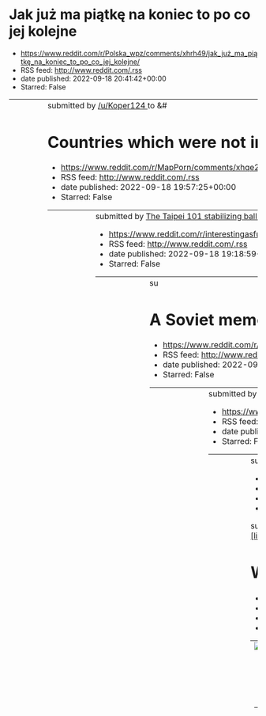 # Jak już ma piątkę na koniec to po co jej kolejne
 - https://www.reddit.com/r/Polska_wpz/comments/xhrh49/jak_już_ma_piątkę_na_koniec_to_po_co_jej_kolejne/
 - RSS feed: http://www.reddit.com/.rss
 - date published: 2022-09-18 20:41:42+00:00
 - Starred: False

<table> <tr><td> <a href="https://www.reddit.com/r/Polska_wpz/comments/xhrh49/jak_już_ma_piątkę_na_koniec_to_po_co_jej_kolejne/"> <img alt="Jak już ma piątkę na koniec to po co jej kolejne" src="https://preview.redd.it/i3fnh1e3ioo91.png?width=640&amp;crop=smart&amp;auto=webp&amp;s=8d80324b63e40e8d120c8bab24921f52f383d2cd" title="Jak już ma piątkę na koniec to po co jej kolejne" /> </a> </td><td> &#32; submitted by &#32; <a href="https://www.reddit.com/user/Koper124"> /u/Koper124 </a> &#32; to &#

# Countries which were not invited to Queen Elizabeth II's funural
 - https://www.reddit.com/r/MapPorn/comments/xhqe2e/countries_which_were_not_invited_to_queen/
 - RSS feed: http://www.reddit.com/.rss
 - date published: 2022-09-18 19:57:25+00:00
 - Starred: False

<table> <tr><td> <a href="https://www.reddit.com/r/MapPorn/comments/xhqe2e/countries_which_were_not_invited_to_queen/"> <img alt="Countries which were not invited to Queen Elizabeth II's funural" src="https://preview.redd.it/vcyxc36caoo91.jpg?width=640&amp;crop=smart&amp;auto=webp&amp;s=03f25f44238478898c3acbc25187aec38d4c7160" title="Countries which were not invited to Queen Elizabeth II's funural" /> </a> </td><td> &#32; submitted by &#32; <a href="https://www.reddit.com/user/KalabraxTheWicked

# The Taipei 101 stabilizing ball during the 7.2 earthquake in Taiwan today
 - https://www.reddit.com/r/interestingasfuck/comments/xhpg44/the_taipei_101_stabilizing_ball_during_the_72/
 - RSS feed: http://www.reddit.com/.rss
 - date published: 2022-09-18 19:18:59+00:00
 - Starred: False

<table> <tr><td> <a href="https://www.reddit.com/r/interestingasfuck/comments/xhpg44/the_taipei_101_stabilizing_ball_during_the_72/"> <img alt="The Taipei 101 stabilizing ball during the 7.2 earthquake in Taiwan today" src="https://external-preview.redd.it/5P_fIW5KrjOOxl0piHEEs7rhh0PN9wwX2YLacD9nXd4.png?width=320&amp;crop=smart&amp;auto=webp&amp;s=a685a64af655fb68d33ce9cf0ac38f05afa871b2" title="The Taipei 101 stabilizing ball during the 7.2 earthquake in Taiwan today" /> </a> </td><td> &#32; su

# A Soviet memorial in Poznań “vandalized”
 - https://www.reddit.com/r/poland/comments/xhp36b/a_soviet_memorial_in_poznań_vandalized/
 - RSS feed: http://www.reddit.com/.rss
 - date published: 2022-09-18 19:04:38+00:00
 - Starred: False

<table> <tr><td> <a href="https://www.reddit.com/r/poland/comments/xhp36b/a_soviet_memorial_in_poznań_vandalized/"> <img alt="A Soviet memorial in Poznań “vandalized”" src="https://preview.redd.it/r1v2x40y0oo91.jpg?width=640&amp;crop=smart&amp;auto=webp&amp;s=25f612878c6cb8bbc7a9c3c1f78aa004e71501af" title="A Soviet memorial in Poznań “vandalized”" /> </a> </td><td> &#32; submitted by &#32; <a href="https://www.reddit.com/user/TheCoolTreeGuy"> /u/TheCoolTreeGuy </a> &#32; to &#32; <a href="https

# What is your opinion on Cwitchy ?
 - https://www.reddit.com/r/tf2/comments/xhovb6/what_is_your_opinion_on_cwitchy/
 - RSS feed: http://www.reddit.com/.rss
 - date published: 2022-09-18 18:56:12+00:00
 - Starred: False

<table> <tr><td> <a href="https://www.reddit.com/r/tf2/comments/xhovb6/what_is_your_opinion_on_cwitchy/"> <img alt="What is your opinion on Cwitchy ?" src="https://preview.redd.it/tgi73zcfzno91.jpg?width=640&amp;crop=smart&amp;auto=webp&amp;s=8aa7a643d78519a7a9086aa477f4ea4299724370" title="What is your opinion on Cwitchy ?" /> </a> </td><td> &#32; submitted by &#32; <a href="https://www.reddit.com/user/The_cinnamon_cup"> /u/The_cinnamon_cup </a> &#32; to &#32; <a href="https://www.reddit.com/r/

# Hungary’s Orban praises Russia and blasts EU during rally - "said the new Italian government could become an ally"
 - https://www.reddit.com/r/worldnews/comments/xhogt4/hungarys_orban_praises_russia_and_blasts_eu/
 - RSS feed: http://www.reddit.com/.rss
 - date published: 2022-09-18 18:39:46+00:00
 - Starred: False

&#32; submitted by &#32; <a href="https://www.reddit.com/user/peretona"> /u/peretona </a> &#32; to &#32; <a href="https://www.reddit.com/r/worldnews/"> r/worldnews </a> <br /> <span><a href="https://english.nv.ua/nation/hungary-leader-orban-praises-russia-dictator-putin-russia-news-50270758.html">[link]</a></span> &#32; <span><a href="https://www.reddit.com/r/worldnews/comments/xhogt4/hungarys_orban_praises_russia_and_blasts_eu/">[comments]</a></span>

# Woro2k to s1mple after Kinguin final: 0 fun playing with u after 1st map, shame to realize player you love the most did nothing himself except for crying
 - https://www.reddit.com/r/GlobalOffensive/comments/xhod8i/woro2k_to_s1mple_after_kinguin_final_0_fun/
 - RSS feed: http://www.reddit.com/.rss
 - date published: 2022-09-18 18:35:48+00:00
 - Starred: False

<table> <tr><td> <a href="https://www.reddit.com/r/GlobalOffensive/comments/xhod8i/woro2k_to_s1mple_after_kinguin_final_0_fun/"> <img alt="Woro2k to s1mple after Kinguin final: 0 fun playing with u after 1st map, shame to realize player you love the most did nothing himself except for crying" src="https://external-preview.redd.it/wa8U_Pe5VkaH5q2kBZ2M4ff8JFpdVMwg4wCmOIDCZos.jpg?width=108&amp;crop=smart&amp;auto=webp&amp;s=2b016043c51651473de40e2f8154448a4370f858" title="Woro2k to s1mple after Kin

# niczego nie żałuję - Menel spod Biedry
 - https://www.reddit.com/r/Polska_wpz/comments/xhnpee/niczego_nie_żałuję_menel_spod_biedry/
 - RSS feed: http://www.reddit.com/.rss
 - date published: 2022-09-18 18:09:42+00:00
 - Starred: False

<table> <tr><td> <a href="https://www.reddit.com/r/Polska_wpz/comments/xhnpee/niczego_nie_żałuję_menel_spod_biedry/"> <img alt="niczego nie żałuję - Menel spod Biedry" src="https://preview.redd.it/jdvbpoxxqno91.jpg?width=320&amp;crop=smart&amp;auto=webp&amp;s=b7c19aa096a3abaec799db000022b466c93df43b" title="niczego nie żałuję - Menel spod Biedry" /> </a> </td><td> &#32; submitted by &#32; <a href="https://www.reddit.com/user/FluffyNecromancerYwY"> /u/FluffyNecromancerYwY </a> &#32; to &#32; <a h

# A dog got brought into the shelter I work at. He lost a fight with a porcupine
 - https://www.reddit.com/r/oddlyterrifying/comments/xhn9q7/a_dog_got_brought_into_the_shelter_i_work_at_he/
 - RSS feed: http://www.reddit.com/.rss
 - date published: 2022-09-18 17:52:27+00:00
 - Starred: False

&#32; submitted by &#32; <a href="https://www.reddit.com/user/Aggressive-Tale-7737"> /u/Aggressive-Tale-7737 </a> &#32; to &#32; <a href="https://www.reddit.com/r/oddlyterrifying/"> r/oddlyterrifying </a> <br /> <span><a href="https://i.redd.it/xaylgz82ono91.jpg">[link]</a></span> &#32; <span><a href="https://www.reddit.com/r/oddlyterrifying/comments/xhn9q7/a_dog_got_brought_into_the_shelter_i_work_at_he/">[comments]</a></span>

# minuta ciszy dla miedzynarodowego okku
 - https://www.reddit.com/r/okkolegauposledzony/comments/xhn449/minuta_ciszy_dla_miedzynarodowego_okku/
 - RSS feed: http://www.reddit.com/.rss
 - date published: 2022-09-18 17:46:01+00:00
 - Starred: False

<table> <tr><td> <a href="https://www.reddit.com/r/okkolegauposledzony/comments/xhn449/minuta_ciszy_dla_miedzynarodowego_okku/"> <img alt="minuta ciszy dla miedzynarodowego okku" src="https://preview.redd.it/r730i0mumno91.png?width=640&amp;crop=smart&amp;auto=webp&amp;s=b3220e530b954414a63c4fd3f2c30c67235c0789" title="minuta ciszy dla miedzynarodowego okku" /> </a> </td><td> &#32; submitted by &#32; <a href="https://www.reddit.com/user/random_polish_debil"> /u/random_polish_debil </a> &#32; to &

# Poczyniłem dla was mem part 2
 - https://www.reddit.com/r/Polska_wpz/comments/xhn308/poczyniłem_dla_was_mem_part_2/
 - RSS feed: http://www.reddit.com/.rss
 - date published: 2022-09-18 17:44:50+00:00
 - Starred: False

<table> <tr><td> <a href="https://www.reddit.com/r/Polska_wpz/comments/xhn308/poczyniłem_dla_was_mem_part_2/"> <img alt="Poczyniłem dla was mem part 2" src="https://preview.redd.it/5jeb2ugnmno91.png?width=640&amp;crop=smart&amp;auto=webp&amp;s=ccf6cb40bbf20446041b13041c7d76750f8ed3ef" title="Poczyniłem dla was mem part 2" /> </a> </td><td> &#32; submitted by &#32; <a href="https://www.reddit.com/user/Geg_tor"> /u/Geg_tor </a> &#32; to &#32; <a href="https://www.reddit.com/r/Polska_wpz/"> r/Polsk

# The Barbara "Infinite Bloom" doesn't work for Nilou's Bountiful Blooms
 - https://www.reddit.com/r/Genshin_Impact_Leaks/comments/xhmmou/the_barbara_infinite_bloom_doesnt_work_for_nilous/
 - RSS feed: http://www.reddit.com/.rss
 - date published: 2022-09-18 17:26:56+00:00
 - Starred: False

<table> <tr><td> <a href="https://www.reddit.com/r/Genshin_Impact_Leaks/comments/xhmmou/the_barbara_infinite_bloom_doesnt_work_for_nilous/"> <img alt="The Barbara &quot;Infinite Bloom&quot; doesn't work for Nilou's Bountiful Blooms" src="https://external-preview.redd.it/IONQioQ3jbvV9mnx6jKj5rFsf5KHnnZPRSSQJe5yTiM.png?width=640&amp;crop=smart&amp;auto=webp&amp;s=42bb3cdd27aa1f47377d1335640536e7d1f1151a" title="The Barbara &quot;Infinite Bloom&quot; doesn't work for Nilou's Bountiful Blooms" /> </

# Co się stało z Krośnie zostaje w Krośnie
 - https://www.reddit.com/r/okkolegauposledzony/comments/xhm4x7/co_się_stało_z_krośnie_zostaje_w_krośnie/
 - RSS feed: http://www.reddit.com/.rss
 - date published: 2022-09-18 17:07:22+00:00
 - Starred: False

<table> <tr><td> <a href="https://www.reddit.com/r/okkolegauposledzony/comments/xhm4x7/co_się_stało_z_krośnie_zostaje_w_krośnie/"> <img alt="Co się stało z Krośnie zostaje w Krośnie" src="https://preview.redd.it/s45srfbzfno91.png?width=640&amp;crop=smart&amp;auto=webp&amp;s=ddbd7f5ac2cafc5c4b6030b7c58b2c60ea5049d4" title="Co się stało z Krośnie zostaje w Krośnie" /> </a> </td><td> &#32; submitted by &#32; <a href="https://www.reddit.com/user/Familiar-Watch2913"> /u/Familiar-Watch2913 </a> &#32; 

# What upgrades are we getting?
 - https://www.reddit.com/r/memes/comments/xhlxst/what_upgrades_are_we_getting/
 - RSS feed: http://www.reddit.com/.rss
 - date published: 2022-09-18 16:59:59+00:00
 - Starred: False

<table> <tr><td> <a href="https://www.reddit.com/r/memes/comments/xhlxst/what_upgrades_are_we_getting/"> <img alt="What upgrades are we getting?" src="https://preview.redd.it/69va9v18woo91.jpg?width=640&amp;crop=smart&amp;auto=webp&amp;s=247eb65177b6af5f54403e66ee474cc57a3e6871" title="What upgrades are we getting?" /> </a> </td><td> &#32; submitted by &#32; <a href="https://www.reddit.com/user/Fendo_Pualosis"> /u/Fendo_Pualosis </a> &#32; to &#32; <a href="https://www.reddit.com/r/memes/"> r/me

# Title
 - https://www.reddit.com/r/HolUp/comments/xhlkhd/title/
 - RSS feed: http://www.reddit.com/.rss
 - date published: 2022-09-18 16:45:10+00:00
 - Starred: False

<table> <tr><td> <a href="https://www.reddit.com/r/HolUp/comments/xhlkhd/title/"> <img alt="Title" src="https://preview.redd.it/oymh0092cno91.jpg?width=640&amp;crop=smart&amp;auto=webp&amp;s=a0225307dcfc566d14db08561f1e8d1687931728" title="Title" /> </a> </td><td> &#32; submitted by &#32; <a href="https://www.reddit.com/user/AidenNeighbors"> /u/AidenNeighbors </a> &#32; to &#32; <a href="https://www.reddit.com/r/HolUp/"> r/HolUp </a> <br /> <span><a href="https://i.redd.it/oymh0092cno91.jpg">[li

# Interesting take
 - https://www.reddit.com/r/poland/comments/xhlj61/interesting_take/
 - RSS feed: http://www.reddit.com/.rss
 - date published: 2022-09-18 16:43:44+00:00
 - Starred: False

<table> <tr><td> <a href="https://www.reddit.com/r/poland/comments/xhlj61/interesting_take/"> <img alt="Interesting take" src="https://preview.redd.it/vd5dk3ysbno91.jpg?width=640&amp;crop=smart&amp;auto=webp&amp;s=b6ad9ddcf11221f5c047eb83e014e353245428fc" title="Interesting take" /> </a> </td><td> &#32; submitted by &#32; <a href="https://www.reddit.com/user/Regular-Lavishness71"> /u/Regular-Lavishness71 </a> &#32; to &#32; <a href="https://www.reddit.com/r/poland/"> r/poland </a> <br /> <span><

# The Wanted Level of the guy who leaked GTA 6
 - https://www.reddit.com/r/gaming/comments/xhle4a/the_wanted_level_of_the_guy_who_leaked_gta_6/
 - RSS feed: http://www.reddit.com/.rss
 - date published: 2022-09-18 16:38:10+00:00
 - Starred: False

<table> <tr><td> <a href="https://www.reddit.com/r/gaming/comments/xhle4a/the_wanted_level_of_the_guy_who_leaked_gta_6/"> <img alt="The Wanted Level of the guy who leaked GTA 6" src="https://preview.redd.it/tu46e88tano91.jpg?width=216&amp;crop=smart&amp;auto=webp&amp;s=a8af12ce9142fb88a9ac8e9ef3765d3f82f18999" title="The Wanted Level of the guy who leaked GTA 6" /> </a> </td><td> &#32; submitted by &#32; <a href="https://www.reddit.com/user/Mathiasxd148-"> /u/Mathiasxd148- </a> &#32; to &#32; <a

# US and French Presidents arriving at Westminster Hall to pay their respects to Queen Elizabeth II
 - https://www.reddit.com/r/europe/comments/xhl89y/us_and_french_presidents_arriving_at_westminster/
 - RSS feed: http://www.reddit.com/.rss
 - date published: 2022-09-18 16:31:32+00:00
 - Starred: False

<table> <tr><td> <a href="https://www.reddit.com/r/europe/comments/xhl89y/us_and_french_presidents_arriving_at_westminster/"> <img alt="US and French Presidents arriving at Westminster Hall to pay their respects to Queen Elizabeth II" src="https://b.thumbs.redditmedia.com/iK_drnk-ukJz7myjXkbV2_8kP3_UYIdzUdn6Gq5qaVU.jpg" title="US and French Presidents arriving at Westminster Hall to pay their respects to Queen Elizabeth II" /> </a> </td><td> &#32; submitted by &#32; <a href="https://www.reddit.c

# What kink deserves to be shamed?
 - https://www.reddit.com/r/AskReddit/comments/xhkvmk/what_kink_deserves_to_be_shamed/
 - RSS feed: http://www.reddit.com/.rss
 - date published: 2022-09-18 16:17:48+00:00
 - Starred: False

&#32; submitted by &#32; <a href="https://www.reddit.com/user/Crounousian"> /u/Crounousian </a> &#32; to &#32; <a href="https://www.reddit.com/r/AskReddit/"> r/AskReddit </a> <br /> <span><a href="https://www.reddit.com/r/AskReddit/comments/xhkvmk/what_kink_deserves_to_be_shamed/">[link]</a></span> &#32; <span><a href="https://www.reddit.com/r/AskReddit/comments/xhkvmk/what_kink_deserves_to_be_shamed/">[comments]</a></span>

# Malownicza Polska
 - https://www.reddit.com/r/Polska/comments/xhkrpw/malownicza_polska/
 - RSS feed: http://www.reddit.com/.rss
 - date published: 2022-09-18 16:13:45+00:00
 - Starred: False

<table> <tr><td> <a href="https://www.reddit.com/r/Polska/comments/xhkrpw/malownicza_polska/"> <img alt="Malownicza Polska" src="https://preview.redd.it/oth8fvyf6no91.jpg?width=640&amp;crop=smart&amp;auto=webp&amp;s=70827335b2ee0aa21119f13f59f21495b91fb805" title="Malownicza Polska" /> </a> </td><td> &#32; submitted by &#32; <a href="https://www.reddit.com/user/SraFrasquita"> /u/SraFrasquita </a> &#32; to &#32; <a href="https://www.reddit.com/r/Polska/"> r/Polska </a> <br /> <span><a href="https

# Women of Reddit, what is something you wish other women would stop doing?
 - https://www.reddit.com/r/AskReddit/comments/xhjrt4/women_of_reddit_what_is_something_you_wish_other/
 - RSS feed: http://www.reddit.com/.rss
 - date published: 2022-09-18 15:33:58+00:00
 - Starred: False

&#32; submitted by &#32; <a href="https://www.reddit.com/user/amethyst015"> /u/amethyst015 </a> &#32; to &#32; <a href="https://www.reddit.com/r/AskReddit/"> r/AskReddit </a> <br /> <span><a href="https://www.reddit.com/r/AskReddit/comments/xhjrt4/women_of_reddit_what_is_something_you_wish_other/">[link]</a></span> &#32; <span><a href="https://www.reddit.com/r/AskReddit/comments/xhjrt4/women_of_reddit_what_is_something_you_wish_other/">[comments]</a></span>

# Drodzy użytkownicy reddita, gdybyście mogli zmienić jedną rzecz w Waszym życiu co by to było?
 - https://www.reddit.com/r/Polska/comments/xhj9ym/drodzy_użytkownicy_reddita_gdybyście_mogli/
 - RSS feed: http://www.reddit.com/.rss
 - date published: 2022-09-18 15:14:28+00:00
 - Starred: False

&#32; submitted by &#32; <a href="https://www.reddit.com/user/qbexinhox3_"> /u/qbexinhox3_ </a> &#32; to &#32; <a href="https://www.reddit.com/r/Polska/"> r/Polska </a> <br /> <span><a href="https://www.reddit.com/r/Polska/comments/xhj9ym/drodzy_użytkownicy_reddita_gdybyście_mogli/">[link]</a></span> &#32; <span><a href="https://www.reddit.com/r/Polska/comments/xhj9ym/drodzy_użytkownicy_reddita_gdybyście_mogli/">[comments]</a></span>

# i mean am i wrong?
 - https://www.reddit.com/r/memes/comments/xhj9ja/i_mean_am_i_wrong/
 - RSS feed: http://www.reddit.com/.rss
 - date published: 2022-09-18 15:13:59+00:00
 - Starred: False

<table> <tr><td> <a href="https://www.reddit.com/r/memes/comments/xhj9ja/i_mean_am_i_wrong/"> <img alt="i mean am i wrong?" src="https://preview.redd.it/agaa60zrvmo91.jpg?width=640&amp;crop=smart&amp;auto=webp&amp;s=8875447a7c9289ad1180ce1644d5cf448ae23357" title="i mean am i wrong?" /> </a> </td><td> &#32; submitted by &#32; <a href="https://www.reddit.com/user/_Bob_is_mad_"> /u/_Bob_is_mad_ </a> &#32; to &#32; <a href="https://www.reddit.com/r/memes/"> r/memes </a> <br /> <span><a href="https:

# Medic Appreciation Thread
 - https://www.reddit.com/r/leagueoflegends/comments/xhj6gw/medic_appreciation_thread/
 - RSS feed: http://www.reddit.com/.rss
 - date published: 2022-09-18 15:10:34+00:00
 - Starred: False

<!-- SC_OFF --><div class="md"><p>The past 24 hours have just been a try not to be based challenge from Medic, but each tweet the man puts out does not miss.</p> <p><a href="https://twitter.com/mediccasts/status/1571330214059180032?s=46&amp;t=GasJEbKhDOfjVOQdotErtg">https://twitter.com/mediccasts/status/1571330214059180032?s=46&amp;t=GasJEbKhDOfjVOQdotErtg</a></p> <p><a href="https://twitter.com/mediccasts/status/1571326645763440640?s=46&amp;t=GasJEbKhDOfjVOQdotErtg">https://twitter.com/mediccas

# Only Poles will get that
 - https://www.reddit.com/r/2visegrad4you/comments/xhj135/only_poles_will_get_that/
 - RSS feed: http://www.reddit.com/.rss
 - date published: 2022-09-18 15:04:38+00:00
 - Starred: False

&#32; submitted by &#32; <a href="https://www.reddit.com/user/Meteusz"> /u/Meteusz </a> &#32; to &#32; <a href="https://www.reddit.com/r/2visegrad4you/"> r/2visegrad4you </a> <br /> <span><a href="https://i.redd.it/hl5nhqg4umo91.jpg">[link]</a></span> &#32; <span><a href="https://www.reddit.com/r/2visegrad4you/comments/xhj135/only_poles_will_get_that/">[comments]</a></span>

# xQc said he'll help pay back those scammed by Sliker with Trainwrecks if he agrees
 - https://www.reddit.com/r/LivestreamFail/comments/xhj0nm/xqc_said_hell_help_pay_back_those_scammed_by/
 - RSS feed: http://www.reddit.com/.rss
 - date published: 2022-09-18 15:04:11+00:00
 - Starred: False

<table> <tr><td> <a href="https://www.reddit.com/r/LivestreamFail/comments/xhj0nm/xqc_said_hell_help_pay_back_those_scammed_by/"> <img alt="xQc said he'll help pay back those scammed by Sliker with Trainwrecks if he agrees" src="https://external-preview.redd.it/B-WJZTD-tylJVVJlDBazauermBNCyAc8g60QT-I0Uqc.jpg?width=640&amp;crop=smart&amp;auto=webp&amp;s=12ca88b90aa086a80d5540ef60da1b0d9d7a1a2c" title="xQc said he'll help pay back those scammed by Sliker with Trainwrecks if he agrees" /> </a> </td

# You suddenly gain godlike powers over the universe, what is the first thing you do?
 - https://www.reddit.com/r/AskReddit/comments/xhisbg/you_suddenly_gain_godlike_powers_over_the/
 - RSS feed: http://www.reddit.com/.rss
 - date published: 2022-09-18 14:55:14+00:00
 - Starred: False

&#32; submitted by &#32; <a href="https://www.reddit.com/user/FlappyFish07"> /u/FlappyFish07 </a> &#32; to &#32; <a href="https://www.reddit.com/r/AskReddit/"> r/AskReddit </a> <br /> <span><a href="https://www.reddit.com/r/AskReddit/comments/xhisbg/you_suddenly_gain_godlike_powers_over_the/">[link]</a></span> &#32; <span><a href="https://www.reddit.com/r/AskReddit/comments/xhisbg/you_suddenly_gain_godlike_powers_over_the/">[comments]</a></span>

# bruh
 - https://www.reddit.com/r/terriblefacebookmemes/comments/xhihxs/bruh/
 - RSS feed: http://www.reddit.com/.rss
 - date published: 2022-09-18 14:43:46+00:00
 - Starred: False

<table> <tr><td> <a href="https://www.reddit.com/r/terriblefacebookmemes/comments/xhihxs/bruh/"> <img alt="bruh" src="https://preview.redd.it/g5vis1jeqmo91.jpg?width=320&amp;crop=smart&amp;auto=webp&amp;s=e0de4704d375dced2a0cda229b26b47eabe6ab16" title="bruh" /> </a> </td><td> &#32; submitted by &#32; <a href="https://www.reddit.com/user/Apprehensive-Suit249"> /u/Apprehensive-Suit249 </a> &#32; to &#32; <a href="https://www.reddit.com/r/terriblefacebookmemes/"> r/terriblefacebookmemes </a> <br /

# Hej Lewica - why so negative? :-D
 - https://www.reddit.com/r/Polska/comments/xhifjd/hej_lewica_why_so_negative_d/
 - RSS feed: http://www.reddit.com/.rss
 - date published: 2022-09-18 14:41:10+00:00
 - Starred: False

<table> <tr><td> <a href="https://www.reddit.com/r/Polska/comments/xhifjd/hej_lewica_why_so_negative_d/"> <img alt="Hej Lewica - why so negative? :-D" src="https://preview.redd.it/fxcboahxpmo91.jpg?width=640&amp;crop=smart&amp;auto=webp&amp;s=434a04f82b6993a646619c4034343e3a9362985e" title="Hej Lewica - why so negative? :-D" /> </a> </td><td> &#32; submitted by &#32; <a href="https://www.reddit.com/user/elchupacabrone"> /u/elchupacabrone </a> &#32; to &#32; <a href="https://www.reddit.com/r/Pols

# Please shut the hell up Elon.
 - https://www.reddit.com/r/fuckcars/comments/xhic6e/please_shut_the_hell_up_elon/
 - RSS feed: http://www.reddit.com/.rss
 - date published: 2022-09-18 14:37:18+00:00
 - Starred: False

<table> <tr><td> <a href="https://www.reddit.com/r/fuckcars/comments/xhic6e/please_shut_the_hell_up_elon/"> <img alt="Please shut the hell up Elon." src="https://preview.redd.it/9gjt2sj6pmo91.jpg?width=640&amp;crop=smart&amp;auto=webp&amp;s=4b06ed5f3980a142284a1d196e5f7a854c764afe" title="Please shut the hell up Elon." /> </a> </td><td> &#32; submitted by &#32; <a href="https://www.reddit.com/user/Tayo826"> /u/Tayo826 </a> &#32; to &#32; <a href="https://www.reddit.com/r/fuckcars/"> r/fuckcars <

# Carlos suspended from G2 esports CEO position for 8 weeks as a result of recent behavior
 - https://www.reddit.com/r/leagueoflegends/comments/xhi32b/carlos_suspended_from_g2_esports_ceo_position_for/
 - RSS feed: http://www.reddit.com/.rss
 - date published: 2022-09-18 14:26:59+00:00
 - Starred: False

<!-- SC_OFF --><div class="md"><p><a href="https://twitter.com/G2esports/status/1571504110511263744/photo/1">https://twitter.com/G2esports/status/1571504110511263744/photo/1</a></p> <p>Recently G2's CEO Carlos was seen celebrating a G2 victory with Andrew Tate, who is known for his misogynistic views, a pyramid scheme, being under investigation for sex trafficking, promoting violence against women, having fled from the UK for alleged sexual assault, his ties to organized crime, and just overall 

# Another day living in the American dream
 - https://www.reddit.com/r/WhitePeopleTwitter/comments/xhhzpg/another_day_living_in_the_american_dream/
 - RSS feed: http://www.reddit.com/.rss
 - date published: 2022-09-18 14:23:06+00:00
 - Starred: False

&#32; submitted by &#32; <a href="https://www.reddit.com/user/WHYTHEHELLNOTMRCUBED"> /u/WHYTHEHELLNOTMRCUBED </a> &#32; to &#32; <a href="https://www.reddit.com/r/WhitePeopleTwitter/"> r/WhitePeopleTwitter </a> <br /> <span><a href="https://i.redd.it/2r6eh2jpmmo91.jpg">[link]</a></span> &#32; <span><a href="https://www.reddit.com/r/WhitePeopleTwitter/comments/xhhzpg/another_day_living_in_the_american_dream/">[comments]</a></span>

# Been a star wars fan my entire 3 decades of life...
 - https://www.reddit.com/r/PrequelMemes/comments/xhhn56/been_a_star_wars_fan_my_entire_3_decades_of_life/
 - RSS feed: http://www.reddit.com/.rss
 - date published: 2022-09-18 14:09:03+00:00
 - Starred: False

<table> <tr><td> <a href="https://www.reddit.com/r/PrequelMemes/comments/xhhn56/been_a_star_wars_fan_my_entire_3_decades_of_life/"> <img alt="Been a star wars fan my entire 3 decades of life..." src="https://preview.redd.it/xe47org7kmo91.jpg?width=320&amp;crop=smart&amp;auto=webp&amp;s=ba5688a37530d45eb7393105166fffd035b646de" title="Been a star wars fan my entire 3 decades of life..." /> </a> </td><td> &#32; submitted by &#32; <a href="https://www.reddit.com/user/Ray_Swarles"> /u/Ray_Swarles </

# Just got my car back from the shop with 300 extra miles on it
 - https://www.reddit.com/r/mildlyinfuriating/comments/xhhf1n/just_got_my_car_back_from_the_shop_with_300_extra/
 - RSS feed: http://www.reddit.com/.rss
 - date published: 2022-09-18 14:00:09+00:00
 - Starred: False

<table> <tr><td> <a href="https://www.reddit.com/r/mildlyinfuriating/comments/xhhf1n/just_got_my_car_back_from_the_shop_with_300_extra/"> <img alt="Just got my car back from the shop with 300 extra miles on it" src="https://preview.redd.it/0ns549450oo91.jpg?width=640&amp;crop=smart&amp;auto=webp&amp;s=ac443526ef656e1be2623144990ab4c5c0a1b1c9" title="Just got my car back from the shop with 300 extra miles on it" /> </a> </td><td> &#32; submitted by &#32; <a href="https://www.reddit.com/user/apath

# Question: Would it be fine if ukrainians stay in Poland for many years? Divided by supported party
 - https://www.reddit.com/r/poland/comments/xhgmz7/question_would_it_be_fine_if_ukrainians_stay_in/
 - RSS feed: http://www.reddit.com/.rss
 - date published: 2022-09-18 13:25:58+00:00
 - Starred: False

<table> <tr><td> <a href="https://www.reddit.com/r/poland/comments/xhgmz7/question_would_it_be_fine_if_ukrainians_stay_in/"> <img alt="Question: Would it be fine if ukrainians stay in Poland for many years? Divided by supported party" src="https://preview.redd.it/bh57lgeicmo91.png?width=640&amp;crop=smart&amp;auto=webp&amp;s=966fc63bc9ba8dac8ccb0d8e8f4cf85662bd1155" title="Question: Would it be fine if ukrainians stay in Poland for many years? Divided by supported party" /> </a> </td><td> &#32; 

# Don’t do it
 - https://www.reddit.com/r/shitposting/comments/xhgl59/dont_do_it/
 - RSS feed: http://www.reddit.com/.rss
 - date published: 2022-09-18 13:23:49+00:00
 - Starred: False

<table> <tr><td> <a href="https://www.reddit.com/r/shitposting/comments/xhgl59/dont_do_it/"> <img alt="Don’t do it" src="https://preview.redd.it/ezomik05cmo91.jpg?width=640&amp;crop=smart&amp;auto=webp&amp;s=45ee0210202597e822b55c5f2a71c10a88cb864f" title="Don’t do it" /> </a> </td><td> &#32; submitted by &#32; <a href="https://www.reddit.com/user/elishalewisusaf"> /u/elishalewisusaf </a> &#32; to &#32; <a href="https://www.reddit.com/r/shitposting/"> r/shitposting </a> <br /> <span><a href="htt

# This is what peak Europa would look like
 - https://www.reddit.com/r/2visegrad4you/comments/xhg501/this_is_what_peak_europa_would_look_like/
 - RSS feed: http://www.reddit.com/.rss
 - date published: 2022-09-18 13:03:53+00:00
 - Starred: False

<table> <tr><td> <a href="https://www.reddit.com/r/2visegrad4you/comments/xhg501/this_is_what_peak_europa_would_look_like/"> <img alt="This is what peak Europa would look like" src="https://preview.redd.it/gbmx2b7c8mo91.jpg?width=640&amp;crop=smart&amp;auto=webp&amp;s=4272d4509cb7818895a007133e279a6f69d85585" title="This is what peak Europa would look like" /> </a> </td><td> &#32; submitted by &#32; <a href="https://www.reddit.com/user/SilLind"> /u/SilLind </a> &#32; to &#32; <a href="https://ww

# Monday is the only correct answer.
 - https://www.reddit.com/r/dankmemes/comments/xhfy8b/monday_is_the_only_correct_answer/
 - RSS feed: http://www.reddit.com/.rss
 - date published: 2022-09-18 12:55:42+00:00
 - Starred: False

<table> <tr><td> <a href="https://www.reddit.com/r/dankmemes/comments/xhfy8b/monday_is_the_only_correct_answer/"> <img alt="Monday is the only correct answer." src="https://preview.redd.it/e3vczx5z6mo91.jpg?width=320&amp;crop=smart&amp;auto=webp&amp;s=71dbaa7c139a0ad58b4752058d5182ddf1510d96" title="Monday is the only correct answer." /> </a> </td><td> &#32; submitted by &#32; <a href="https://www.reddit.com/user/ekolanderia1"> /u/ekolanderia1 </a> &#32; to &#32; <a href="https://www.reddit.com/

# Fixed the top post.
 - https://www.reddit.com/r/shitposting/comments/xhfwjz/fixed_the_top_post/
 - RSS feed: http://www.reddit.com/.rss
 - date published: 2022-09-18 12:53:38+00:00
 - Starred: False

<table> <tr><td> <a href="https://www.reddit.com/r/shitposting/comments/xhfwjz/fixed_the_top_post/"> <img alt="Fixed the top post." src="https://preview.redd.it/tmlxfzhq6mo91.jpg?width=320&amp;crop=smart&amp;auto=webp&amp;s=1c4935ed4087b71f3073516b44bdff6a3525e9c2" title="Fixed the top post." /> </a> </td><td> &#32; submitted by &#32; <a href="https://www.reddit.com/user/BLJS2warchief"> /u/BLJS2warchief </a> &#32; to &#32; <a href="https://www.reddit.com/r/shitposting/"> r/shitposting </a> <br /

# no No NO NO! NO!!!
 - https://www.reddit.com/r/dndmemes/comments/xhfwja/no_no_no_no_no/
 - RSS feed: http://www.reddit.com/.rss
 - date published: 2022-09-18 12:53:36+00:00
 - Starred: False

<table> <tr><td> <a href="https://www.reddit.com/r/dndmemes/comments/xhfwja/no_no_no_no_no/"> <img alt="no No NO NO! NO!!!" src="https://preview.redd.it/b3payknp6mo91.png?width=640&amp;crop=smart&amp;auto=webp&amp;s=ffb5895f364fe3dfe9f402734a3801457a0a7507" title="no No NO NO! NO!!!" /> </a> </td><td> &#32; submitted by &#32; <a href="https://www.reddit.com/user/DummSmartass"> /u/DummSmartass </a> &#32; to &#32; <a href="https://www.reddit.com/r/dndmemes/"> r/dndmemes </a> <br /> <span><a href="

# Is is still worth buying battlepass? how much time do i have to do all missions?
 - https://www.reddit.com/r/tf2/comments/xhfqcs/is_is_still_worth_buying_battlepass_how_much_time/
 - RSS feed: http://www.reddit.com/.rss
 - date published: 2022-09-18 12:45:38+00:00
 - Starred: False

<table> <tr><td> <a href="https://www.reddit.com/r/tf2/comments/xhfqcs/is_is_still_worth_buying_battlepass_how_much_time/"> <img alt="Is is still worth buying battlepass? how much time do i have to do all missions?" src="https://preview.redd.it/ae6wa4b75mo91.png?width=216&amp;crop=smart&amp;auto=webp&amp;s=80ff5296ebc7cee4d7fa85ce6af0d797613c7e96" title="Is is still worth buying battlepass? how much time do i have to do all missions?" /> </a> </td><td> &#32; submitted by &#32; <a href="https://w

# Yesterday i let a bee get some syrup from my hand, today i think the same bee came back and i give it syrup again 😃
 - https://www.reddit.com/r/MadeMeSmile/comments/xheu8h/yesterday_i_let_a_bee_get_some_syrup_from_my_hand/
 - RSS feed: http://www.reddit.com/.rss
 - date published: 2022-09-18 12:01:30+00:00
 - Starred: False

<table> <tr><td> <a href="https://www.reddit.com/r/MadeMeSmile/comments/xheu8h/yesterday_i_let_a_bee_get_some_syrup_from_my_hand/"> <img alt="Yesterday i let a bee get some syrup from my hand, today i think the same bee came back and i give it syrup again 😃" src="https://preview.redd.it/aatcpk2gxlo91.jpg?width=640&amp;crop=smart&amp;auto=webp&amp;s=fda9a0ab5cc823e756a66c7d2261b33bde227556" title="Yesterday i let a bee get some syrup from my hand, today i think the same bee came back and i give i

# Automatic mechanical sperm extractor
 - https://www.reddit.com/r/Damnthatsinteresting/comments/xheu35/automatic_mechanical_sperm_extractor/
 - RSS feed: http://www.reddit.com/.rss
 - date published: 2022-09-18 12:01:18+00:00
 - Starred: False

<table> <tr><td> <a href="https://www.reddit.com/r/Damnthatsinteresting/comments/xheu35/automatic_mechanical_sperm_extractor/"> <img alt="Automatic mechanical sperm extractor" src="https://external-preview.redd.it/OoZBfV583ibkF-EKvWpBgr4mcQ36Wm3M2L9M8LYMpZk.png?width=320&amp;crop=smart&amp;auto=webp&amp;s=64afb21c136a72251c141b02d6b881b644b2aba4" title="Automatic mechanical sperm extractor" /> </a> </td><td> &#32; submitted by &#32; <a href="https://www.reddit.com/user/purple-circle"> /u/purple-

# What is this box for?
 - https://www.reddit.com/r/poland/comments/xheq6m/what_is_this_box_for/
 - RSS feed: http://www.reddit.com/.rss
 - date published: 2022-09-18 11:56:12+00:00
 - Starred: False

<table> <tr><td> <a href="https://www.reddit.com/r/poland/comments/xheq6m/what_is_this_box_for/"> <img alt="What is this box for?" src="https://preview.redd.it/bo9b8j7iwlo91.jpg?width=640&amp;crop=smart&amp;auto=webp&amp;s=9360268174009e37e51d591bbe70ed2250718eac" title="What is this box for?" /> </a> </td><td> &#32; submitted by &#32; <a href="https://www.reddit.com/user/rewh1te"> /u/rewh1te </a> &#32; to &#32; <a href="https://www.reddit.com/r/poland/"> r/poland </a> <br /> <span><a href="http

# kto nigdy tak nie zrobil niech pierwszy rzuci kamieniem
 - https://www.reddit.com/r/okkolegauposledzony/comments/xheirg/kto_nigdy_tak_nie_zrobil_niech_pierwszy_rzuci/
 - RSS feed: http://www.reddit.com/.rss
 - date published: 2022-09-18 11:45:44+00:00
 - Starred: False

<table> <tr><td> <a href="https://www.reddit.com/r/okkolegauposledzony/comments/xheirg/kto_nigdy_tak_nie_zrobil_niech_pierwszy_rzuci/"> <img alt="kto nigdy tak nie zrobil niech pierwszy rzuci kamieniem" src="https://preview.redd.it/jrdup114ulo91.png?width=640&amp;crop=smart&amp;auto=webp&amp;s=291baf07104f8a6ce65a1401ed2177cc5c6992a8" title="kto nigdy tak nie zrobil niech pierwszy rzuci kamieniem" /> </a> </td><td> &#32; submitted by &#32; <a href="https://www.reddit.com/user/guwnopierdolone"> /

# G2 member expresses disappointment with 'entire situation' after CEO Carlos hangs out with Andrew Tate
 - https://www.reddit.com/r/GlobalOffensive/comments/xhe435/g2_member_expresses_disappointment_with_entire/
 - RSS feed: http://www.reddit.com/.rss
 - date published: 2022-09-18 11:23:46+00:00
 - Starred: False

<table> <tr><td> <a href="https://www.reddit.com/r/GlobalOffensive/comments/xhe435/g2_member_expresses_disappointment_with_entire/"> <img alt="G2 member expresses disappointment with 'entire situation' after CEO Carlos hangs out with Andrew Tate" src="https://external-preview.redd.it/XA-jyhQ68EBqUyJknPHmkkPn53W5uBLv97K_lF26wYk.jpg?width=640&amp;crop=smart&amp;auto=webp&amp;s=693a9e69c1c32f2919fb6b0e79dd4aa50efedcbb" title="G2 member expresses disappointment with 'entire situation' after CEO Carl

# Nowy taryfikator i kwik obrońców drogowego bandytyzmu
 - https://www.reddit.com/r/Polska/comments/xhdxty/nowy_taryfikator_i_kwik_obrońców_drogowego/
 - RSS feed: http://www.reddit.com/.rss
 - date published: 2022-09-18 11:14:12+00:00
 - Starred: False

<!-- SC_OFF --><div class="md"><p>Jak tam ziomkinie i ziomkowie w rzeczywistości nowego taryfikatora? Dobrze, niedobrze? Nie ma tak, że dobrze albo niedobrze? Bo na tt (wiem, kogo obchodzi to zbiegowisko 7 polaków) istne zatrzęsienie, że:</p> <ul> <li>to zamach na kierowców</li> <li>tak nie może być, żeby tracić możliwość zarobku po dwóch wykroczeniach</li> <li>teraz to dopiero branża transportowa upadnie</li> <li>nie zawsze da się zatrzymać przed światłami</li> <li>ci co popierają zmiany, to w 

# what a hero he is
 - https://www.reddit.com/r/gaming/comments/xhdn99/what_a_hero_he_is/
 - RSS feed: http://www.reddit.com/.rss
 - date published: 2022-09-18 10:57:46+00:00
 - Starred: False

<table> <tr><td> <a href="https://www.reddit.com/r/gaming/comments/xhdn99/what_a_hero_he_is/"> <img alt="what a hero he is" src="https://preview.redd.it/6plhvyal3no91.jpg?width=640&amp;crop=smart&amp;auto=webp&amp;s=3274590c55d4958bb415026d9703c613815b9949" title="what a hero he is" /> </a> </td><td> &#32; submitted by &#32; <a href="https://www.reddit.com/user/ItsBluey"> /u/ItsBluey </a> &#32; to &#32; <a href="https://www.reddit.com/r/gaming/"> r/gaming </a> <br /> <span><a href="https://i.red

# Match Thread: Brentford vs Arsenal [English Premier League]
 - https://www.reddit.com/r/Gunners/comments/xhdlxn/match_thread_brentford_vs_arsenal_english_premier/
 - RSS feed: http://www.reddit.com/.rss
 - date published: 2022-09-18 10:55:32+00:00
 - Starred: False

<!-- SC_OFF --><div class="md"><h1><strong>42': Brentford 0-2 Arsenal</strong></h1> <p><em>Arsenal scorers: William Saliba (17'), Gabriel Jesus (28')</em></p> <hr /> <p><strong>Venue:</strong> Gtech Community Stadium</p> <p><a href="http://www.reddit-stream.com/comments/xhdlxn">Auto-refreshing reddit comments link</a></p> <hr /> <p><a href="https://twitter.com/rslashgunners">Follow us on Twitter</a></p> <p><a href="https://discord.gg/erHA8y9">Join us on Discord</a></p> <hr /> <p><a href="https:/

# Leaked speech: Orbán said when Hungary should consider leaving the EU
 - https://www.reddit.com/r/europe/comments/xhd952/leaked_speech_orbán_said_when_hungary_should/
 - RSS feed: http://www.reddit.com/.rss
 - date published: 2022-09-18 10:34:34+00:00
 - Starred: False

<table> <tr><td> <a href="https://www.reddit.com/r/europe/comments/xhd952/leaked_speech_orbán_said_when_hungary_should/"> <img alt="Leaked speech: Orbán said when Hungary should consider leaving the EU" src="https://external-preview.redd.it/zkObYoB8YTxwQVee1QT_-wGiVuHnkgetxWY7pTRVl54.jpg?width=640&amp;crop=smart&amp;auto=webp&amp;s=5d3abd18be8d195d42e7ccb69c255bbea4fe17e4" title="Leaked speech: Orbán said when Hungary should consider leaving the EU" /> </a> </td><td> &#32; submitted by &#32; <a 

# Stupid tourist here, what meeting is this (now in city center)?
 - https://www.reddit.com/r/warsaw/comments/xhd7zr/stupid_tourist_here_what_meeting_is_this_now_in/
 - RSS feed: http://www.reddit.com/.rss
 - date published: 2022-09-18 10:32:37+00:00
 - Starred: False

&#32; submitted by &#32; <a href="https://www.reddit.com/user/PieceTechnical8220"> /u/PieceTechnical8220 </a> &#32; to &#32; <a href="https://www.reddit.com/r/warsaw/"> r/warsaw </a> <br /> <span><a href="https://i.redd.it/14b6efwkhlo91.jpg">[link]</a></span> &#32; <span><a href="https://www.reddit.com/r/warsaw/comments/xhd7zr/stupid_tourist_here_what_meeting_is_this_now_in/">[comments]</a></span>

# Finally a true mono Hydro team. Works wonders against Hydro mages, i do something called imune dmg to Them.
 - https://www.reddit.com/r/Genshin_Impact/comments/xhcz5u/finally_a_true_mono_hydro_team_works_wonders/
 - RSS feed: http://www.reddit.com/.rss
 - date published: 2022-09-18 10:17:49+00:00
 - Starred: False

<table> <tr><td> <a href="https://www.reddit.com/r/Genshin_Impact/comments/xhcz5u/finally_a_true_mono_hydro_team_works_wonders/"> <img alt="Finally a true mono Hydro team. Works wonders against Hydro mages, i do something called imune dmg to Them." src="https://preview.redd.it/2amu6q9yelo91.jpg?width=640&amp;crop=smart&amp;auto=webp&amp;s=48451c52debb1bbd6f802f610a79b9c11dacf28f" title="Finally a true mono Hydro team. Works wonders against Hydro mages, i do something called imune dmg to Them." /

# Rasputin and imperial family, 1913 (colored)
 - https://www.reddit.com/r/oddlyterrifying/comments/xhct2x/rasputin_and_imperial_family_1913_colored/
 - RSS feed: http://www.reddit.com/.rss
 - date published: 2022-09-18 10:07:42+00:00
 - Starred: False

<table> <tr><td> <a href="https://www.reddit.com/r/oddlyterrifying/comments/xhct2x/rasputin_and_imperial_family_1913_colored/"> <img alt="Rasputin and imperial family, 1913 (colored)" src="https://preview.redd.it/r08xu00oumo91.jpg?width=640&amp;crop=smart&amp;auto=webp&amp;s=2ab887863676f56c3a5edeebf6c5d93d213fe069" title="Rasputin and imperial family, 1913 (colored)" /> </a> </td><td> &#32; submitted by &#32; <a href="https://www.reddit.com/user/steikul"> /u/steikul </a> &#32; to &#32; <a href=

# Egyptian protesters light up military helicopters with thousands of laser pens
 - https://www.reddit.com/r/nextfuckinglevel/comments/xhcmsl/egyptian_protesters_light_up_military_helicopters/
 - RSS feed: http://www.reddit.com/.rss
 - date published: 2022-09-18 09:57:26+00:00
 - Starred: False

<table> <tr><td> <a href="https://www.reddit.com/r/nextfuckinglevel/comments/xhcmsl/egyptian_protesters_light_up_military_helicopters/"> <img alt="Egyptian protesters light up military helicopters with thousands of laser pens" src="https://external-preview.redd.it/TS-v2lgeY20srEoHXhb8dLXwP6Qt0rF56BLKgtrp9Tk.png?width=640&amp;crop=smart&amp;auto=webp&amp;s=9bf9c579f409afee33af8d0254a2b7b902a24378" title="Egyptian protesters light up military helicopters with thousands of laser pens" /> </a> </td>

# My brother (same age as me) is bringing his gf over
 - https://www.reddit.com/r/teenagers/comments/xhcj6k/my_brother_same_age_as_me_is_bringing_his_gf_over/
 - RSS feed: http://www.reddit.com/.rss
 - date published: 2022-09-18 09:51:06+00:00
 - Starred: False

<!-- SC_OFF --><div class="md"><p>This makes me too uncomfortable not only cause she's my ex but also because I think she's still into me, i don't know what to do 😭😭😭</p> <p>Update: she's here Now and I'm doing homework, It's still awkward</p> </div><!-- SC_ON --> &#32; submitted by &#32; <a href="https://www.reddit.com/user/I_like_gamez_274"> /u/I_like_gamez_274 </a> &#32; to &#32; <a href="https://www.reddit.com/r/teenagers/"> r/teenagers </a> <br /> <span><a href="https://www.reddit.com/r/tee

# straight up asanagi'd
 - https://www.reddit.com/r/shitposting/comments/xhcct6/straight_up_asanagid/
 - RSS feed: http://www.reddit.com/.rss
 - date published: 2022-09-18 09:40:09+00:00
 - Starred: False

<table> <tr><td> <a href="https://www.reddit.com/r/shitposting/comments/xhcct6/straight_up_asanagid/"> <img alt="straight up asanagi'd" src="https://preview.redd.it/2zpdjce88lo91.jpg?width=320&amp;crop=smart&amp;auto=webp&amp;s=e9e2fcdf12e371cb3a61e13b34e7409d5843ac98" title="straight up asanagi'd" /> </a> </td><td> &#32; submitted by &#32; <a href="https://www.reddit.com/user/WickedRein"> /u/WickedRein </a> &#32; to &#32; <a href="https://www.reddit.com/r/shitposting/"> r/shitposting </a> <br /

# American saying Healthcare shouldn't be free
 - https://www.reddit.com/r/facepalm/comments/xhc8dn/american_saying_healthcare_shouldnt_be_free/
 - RSS feed: http://www.reddit.com/.rss
 - date published: 2022-09-18 09:32:34+00:00
 - Starred: False

<table> <tr><td> <a href="https://www.reddit.com/r/facepalm/comments/xhc8dn/american_saying_healthcare_shouldnt_be_free/"> <img alt="American saying Healthcare shouldn't be free" src="https://external-preview.redd.it/yc2zR5Qvcc2xiDf5Dmpn7xk2Q7RCWHAl8GLcMng8GCI.png?width=320&amp;crop=smart&amp;auto=webp&amp;s=113a01788eee6253d45272591ce7e461798f6997" title="American saying Healthcare shouldn't be free" /> </a> </td><td> &#32; submitted by &#32; <a href="https://www.reddit.com/user/Shaddes_"> /u/S

# Brussels calls for €7.5B of EU funds to be cut from Hungary
 - https://www.reddit.com/r/europe/comments/xhbt77/brussels_calls_for_75b_of_eu_funds_to_be_cut_from/
 - RSS feed: http://www.reddit.com/.rss
 - date published: 2022-09-18 09:07:28+00:00
 - Starred: False

<table> <tr><td> <a href="https://www.reddit.com/r/europe/comments/xhbt77/brussels_calls_for_75b_of_eu_funds_to_be_cut_from/"> <img alt="Brussels calls for €7.5B of EU funds to be cut from Hungary" src="https://external-preview.redd.it/LZgqS8mCj4CmEEWcuEpzkRYkuQBE9juuk8ShJQcS7Gg.jpg?width=640&amp;crop=smart&amp;auto=webp&amp;s=9ca28e028694521ebb8c22965a56776312f19c6d" title="Brussels calls for €7.5B of EU funds to be cut from Hungary" /> </a> </td><td> &#32; submitted by &#32; <a href="https://w

# A Canadian First Nations Chief saluting the Queen of Canada’s coffin
 - https://www.reddit.com/r/interestingasfuck/comments/xhbpoc/a_canadian_first_nations_chief_saluting_the_queen/
 - RSS feed: http://www.reddit.com/.rss
 - date published: 2022-09-18 09:01:37+00:00
 - Starred: False

<table> <tr><td> <a href="https://www.reddit.com/r/interestingasfuck/comments/xhbpoc/a_canadian_first_nations_chief_saluting_the_queen/"> <img alt="A Canadian First Nations Chief saluting the Queen of Canada’s coffin" src="https://external-preview.redd.it/BFX-adwPO2Aia1TZvNyvjj1p41_QxdhY5kV_hBYP7y4.png?width=640&amp;crop=smart&amp;auto=webp&amp;s=94e261ad1602771c3ea314990ca97e573746756f" title="A Canadian First Nations Chief saluting the Queen of Canada’s coffin" /> </a> </td><td> &#32; submitte

# I reply to someone's tweet about how tf2 character design is better that overwatch. any thought on this?
 - https://www.reddit.com/r/tf2/comments/xhbn39/i_reply_to_someones_tweet_about_how_tf2_character/
 - RSS feed: http://www.reddit.com/.rss
 - date published: 2022-09-18 08:57:43+00:00
 - Starred: False

<table> <tr><td> <a href="https://www.reddit.com/r/tf2/comments/xhbn39/i_reply_to_someones_tweet_about_how_tf2_character/"> <img alt="I reply to someone's tweet about how tf2 character design is better that overwatch. any thought on this?" src="https://preview.redd.it/ocl3iff6imo91.jpg?width=640&amp;crop=smart&amp;auto=webp&amp;s=2f02b3e6db5da3048d1984e7a7bcdf120419e9d0" title="I reply to someone's tweet about how tf2 character design is better that overwatch. any thought on this?" /> </a> </td>

# just a Saudi wedding.
 - https://www.reddit.com/r/HolUp/comments/xhbg5y/just_a_saudi_wedding/
 - RSS feed: http://www.reddit.com/.rss
 - date published: 2022-09-18 08:45:43+00:00
 - Starred: False

&#32; submitted by &#32; <a href="https://www.reddit.com/user/echomark"> /u/echomark </a> &#32; to &#32; <a href="https://www.reddit.com/r/HolUp/"> r/HolUp </a> <br /> <span><a href="https://v.redd.it/zqmwzh3iyko91">[link]</a></span> &#32; <span><a href="https://www.reddit.com/r/HolUp/comments/xhbg5y/just_a_saudi_wedding/">[comments]</a></span>

# Any idea who they are? since The Police was there (anti-riot squad) and from my little knowledge on Polish i believe they were cursing the Police and throwing those little stadium bombs
 - https://www.reddit.com/r/poland/comments/xhb93x/any_idea_who_they_are_since_the_police_was_there/
 - RSS feed: http://www.reddit.com/.rss
 - date published: 2022-09-18 08:34:02+00:00
 - Starred: False

<table> <tr><td> <a href="https://www.reddit.com/r/poland/comments/xhb93x/any_idea_who_they_are_since_the_police_was_there/"> <img alt="Any idea who they are? since The Police was there (anti-riot squad) and from my little knowledge on Polish i believe they were cursing the Police and throwing those little stadium bombs" src="https://preview.redd.it/p8kbmhgfwko91.jpg?width=640&amp;crop=smart&amp;auto=webp&amp;s=af9955494a6e20ee1b0be17bb35e92d938e2366c" title="Any idea who they are? since The Pol

# GRZECHU USLES
 - https://www.reddit.com/r/Polska_wpz/comments/xhb7io/grzechu_usles/
 - RSS feed: http://www.reddit.com/.rss
 - date published: 2022-09-18 08:31:23+00:00
 - Starred: False

&#32; submitted by &#32; <a href="https://www.reddit.com/user/Visible_Ad1647"> /u/Visible_Ad1647 </a> &#32; to &#32; <a href="https://www.reddit.com/r/Polska_wpz/"> r/Polska_wpz </a> <br /> <span><a href="https://i.redd.it/e5ub95yvvko91.png">[link]</a></span> &#32; <span><a href="https://www.reddit.com/r/Polska_wpz/comments/xhb7io/grzechu_usles/">[comments]</a></span>

# POV you’re young again
 - https://www.reddit.com/r/poland/comments/xhazqd/pov_youre_young_again/
 - RSS feed: http://www.reddit.com/.rss
 - date published: 2022-09-18 08:18:32+00:00
 - Starred: False

<table> <tr><td> <a href="https://www.reddit.com/r/poland/comments/xhazqd/pov_youre_young_again/"> <img alt="POV you’re young again" src="https://preview.redd.it/yyhbg9kltko91.jpg?width=640&amp;crop=smart&amp;auto=webp&amp;s=c118bcb8e8fff72337f122db8a7888298ef628d8" title="POV you’re young again" /> </a> </td><td> &#32; submitted by &#32; <a href="https://www.reddit.com/user/owlsareowls"> /u/owlsareowls </a> &#32; to &#32; <a href="https://www.reddit.com/r/poland/"> r/poland </a> <br /> <span><a

# Narzekać na nudę nie można 🔽🔽
 - https://www.reddit.com/r/Polska/comments/xhapyc/narzekać_na_nudę_nie_można/
 - RSS feed: http://www.reddit.com/.rss
 - date published: 2022-09-18 08:02:19+00:00
 - Starred: False

<table> <tr><td> <a href="https://www.reddit.com/r/Polska/comments/xhapyc/narzekać_na_nudę_nie_można/"> <img alt="Narzekać na nudę nie można 🔽🔽" src="https://preview.redd.it/m7oaq4xrqko91.jpg?width=640&amp;crop=smart&amp;auto=webp&amp;s=5c0a2ffc02a2b9cee7d4973715b7c9afa58ddea4" title="Narzekać na nudę nie można 🔽🔽" /> </a> </td><td> &#32; submitted by &#32; <a href="https://www.reddit.com/user/aaaronbrown"> /u/aaaronbrown </a> &#32; to &#32; <a href="https://www.reddit.com/r/Polska/"> r/Polska <

# pretty interesting
 - https://www.reddit.com/r/MapPorn/comments/xham1z/pretty_interesting/
 - RSS feed: http://www.reddit.com/.rss
 - date published: 2022-09-18 07:56:18+00:00
 - Starred: False

<table> <tr><td> <a href="https://www.reddit.com/r/MapPorn/comments/xham1z/pretty_interesting/"> <img alt="pretty interesting" src="https://preview.redd.it/oh1i5c487mo91.jpg?width=640&amp;crop=smart&amp;auto=webp&amp;s=1e500b0f325bc8aede709fca10c86e2bd9eb383e" title="pretty interesting" /> </a> </td><td> &#32; submitted by &#32; <a href="https://www.reddit.com/user/East_Monk73"> /u/East_Monk73 </a> &#32; to &#32; <a href="https://www.reddit.com/r/MapPorn/"> r/MapPorn </a> <br /> <span><a href="h

# Alpine Considering End To F1 Academy After Piastri Saga
 - https://www.reddit.com/r/formula1/comments/xhai81/alpine_considering_end_to_f1_academy_after/
 - RSS feed: http://www.reddit.com/.rss
 - date published: 2022-09-18 07:49:58+00:00
 - Starred: False

<table> <tr><td> <a href="https://www.reddit.com/r/formula1/comments/xhai81/alpine_considering_end_to_f1_academy_after/"> <img alt="Alpine Considering End To F1 Academy After Piastri Saga" src="https://external-preview.redd.it/3DvEvyilImTbkCaYb4_uR6ow2kuJi6GoEYVVz4eValI.jpg?width=640&amp;crop=smart&amp;auto=webp&amp;s=a5e177a3a43a81fec901c5449318eb179b602d26" title="Alpine Considering End To F1 Academy After Piastri Saga" /> </a> </td><td> &#32; submitted by &#32; <a href="https://www.reddit.com

# A dendro core a day keeps Il Dottore away - General Discussion and Questions Thread
 - https://www.reddit.com/r/Genshin_Impact_Leaks/comments/xha2et/a_dendro_core_a_day_keeps_il_dottore_away_general/
 - RSS feed: http://www.reddit.com/.rss
 - date published: 2022-09-18 07:23:46+00:00
 - Starred: False

<!-- SC_OFF --><div class="md"><p><strong><a href="https://act.hoyolab.com/ys/event/signin-sea-v3/index.html?act_id=e202102251931481"><em>Daily Hoyolab Login</em></a></strong></p> <p><strong><a href="https://docs.google.com/forms/d/e/1FAIpQLSdpy9BY-16hbT79X3nokRaPHZIiMLEe9pZLzMHCiWW4SG6O8A/viewform?usp=sf_link">Apply to be a Moderator Here!</a></strong></p> <p><strong><a href="https://www.reddit.com/r/Genshin_Impact_Leaks/wiki/index/hall_of_fame">THE HALL OF FAME</a></strong></p> <p><strong><a h

# Just getting out of your car
 - https://www.reddit.com/r/Unexpected/comments/xha0v4/just_getting_out_of_your_car/
 - RSS feed: http://www.reddit.com/.rss
 - date published: 2022-09-18 07:21:06+00:00
 - Starred: False

&#32; submitted by &#32; <a href="https://www.reddit.com/user/Russian_Weeb69"> /u/Russian_Weeb69 </a> &#32; to &#32; <a href="https://www.reddit.com/r/Unexpected/"> r/Unexpected </a> <br /> <span><a href="https://v.redd.it/d87zsvuajko91">[link]</a></span> &#32; <span><a href="https://www.reddit.com/r/Unexpected/comments/xha0v4/just_getting_out_of_your_car/">[comments]</a></span>

# Biskup na odpuście: dobrobyt może prowadzić do "wynaturzeń seksualnych"
 - https://www.reddit.com/r/Polska/comments/xh9zt7/biskup_na_odpuście_dobrobyt_może_prowadzić_do/
 - RSS feed: http://www.reddit.com/.rss
 - date published: 2022-09-18 07:19:20+00:00
 - Starred: False

&#32; submitted by &#32; <a href="https://www.reddit.com/user/LibertarianDogLove"> /u/LibertarianDogLove </a> &#32; to &#32; <a href="https://www.reddit.com/r/Polska/"> r/Polska </a> <br /> <span><a href="https://limanowa.in/aktualnosci/biskup-na-odpuscie-dobrobyt-moze-prowadzic-do-wynaturzen-seksualnych/61592">[link]</a></span> &#32; <span><a href="https://www.reddit.com/r/Polska/comments/xh9zt7/biskup_na_odpuście_dobrobyt_może_prowadzić_do/">[comments]</a></span>

# Kosovo je Polska
 - https://www.reddit.com/r/2visegrad4you/comments/xh9uj5/kosovo_je_polska/
 - RSS feed: http://www.reddit.com/.rss
 - date published: 2022-09-18 07:10:22+00:00
 - Starred: False

<table> <tr><td> <a href="https://www.reddit.com/r/2visegrad4you/comments/xh9uj5/kosovo_je_polska/"> <img alt="Kosovo je Polska" src="https://preview.redd.it/66h7ywp0zlo91.jpg?width=640&amp;crop=smart&amp;auto=webp&amp;s=17daa7923aeacd71f9f87dedbfbdeedbd2b1fffe" title="Kosovo je Polska" /> </a> </td><td> &#32; submitted by &#32; <a href="https://www.reddit.com/user/Public-Door8950"> /u/Public-Door8950 </a> &#32; to &#32; <a href="https://www.reddit.com/r/2visegrad4you/"> r/2visegrad4you </a> <br

# Dear lord
 - https://www.reddit.com/r/memes/comments/xh9q61/dear_lord/
 - RSS feed: http://www.reddit.com/.rss
 - date published: 2022-09-18 07:03:20+00:00
 - Starred: False

<table> <tr><td> <a href="https://www.reddit.com/r/memes/comments/xh9q61/dear_lord/"> <img alt="Dear lord" src="https://preview.redd.it/ai2iewy8gko91.gif?width=640&amp;crop=smart&amp;s=28d75673fae81faaf854d6579ee9d2a77adc5f2b" title="Dear lord" /> </a> </td><td> &#32; submitted by &#32; <a href="https://www.reddit.com/user/man-spider678"> /u/man-spider678 </a> &#32; to &#32; <a href="https://www.reddit.com/r/memes/"> r/memes </a> <br /> <span><a href="https://i.redd.it/ai2iewy8gko91.gif">[link]<

# ufff jak dobrze że dostajemy miliardy euro z Unii europejskiej na transformację energetyczną żebyśmy nie musieli płacić kar za emisję CO2
 - https://www.reddit.com/r/Polska/comments/xh9kjh/ufff_jak_dobrze_że_dostajemy_miliardy_euro_z_unii/
 - RSS feed: http://www.reddit.com/.rss
 - date published: 2022-09-18 06:54:21+00:00
 - Starred: False

<table> <tr><td> <a href="https://www.reddit.com/r/Polska/comments/xh9kjh/ufff_jak_dobrze_że_dostajemy_miliardy_euro_z_unii/"> <img alt="ufff jak dobrze że dostajemy miliardy euro z Unii europejskiej na transformację energetyczną żebyśmy nie musieli płacić kar za emisję CO2" src="https://preview.redd.it/rfl1p6q5wlo91.jpg?width=640&amp;crop=smart&amp;auto=webp&amp;s=10eb14341a21fb5c592417bdf9687b2012d6332a" title="ufff jak dobrze że dostajemy miliardy euro z Unii europejskiej na transformację ene

# A person in the UK tripping over a fleeing suspect to help police capture him.
 - https://www.reddit.com/r/nextfuckinglevel/comments/xh8zz2/a_person_in_the_uk_tripping_over_a_fleeing/
 - RSS feed: http://www.reddit.com/.rss
 - date published: 2022-09-18 06:21:08+00:00
 - Starred: False

<table> <tr><td> <a href="https://www.reddit.com/r/nextfuckinglevel/comments/xh8zz2/a_person_in_the_uk_tripping_over_a_fleeing/"> <img alt="A person in the UK tripping over a fleeing suspect to help police capture him." src="https://external-preview.redd.it/m7nJ-5eLdtLYnLBNAd_-8q1CutGaY4TStQvdsc5EQF0.png?width=640&amp;crop=smart&amp;auto=webp&amp;s=4eca70cf4268d246d44fe43f75e613d6bb3e5017" title="A person in the UK tripping over a fleeing suspect to help police capture him." /> </a> </td><td> &#

# Assisted suicide pod approved for use in Switzerland. At the push of a button, the pod becomes filled with nitrogen gas, which rapidly lowers oxygen levels, causing its user to die.
 - https://www.reddit.com/r/oddlyterrifying/comments/xh8iyv/assisted_suicide_pod_approved_for_use_in/
 - RSS feed: http://www.reddit.com/.rss
 - date published: 2022-09-18 05:54:14+00:00
 - Starred: False

<table> <tr><td> <a href="https://www.reddit.com/r/oddlyterrifying/comments/xh8iyv/assisted_suicide_pod_approved_for_use_in/"> <img alt="Assisted suicide pod approved for use in Switzerland. At the push of a button, the pod becomes filled with nitrogen gas, which rapidly lowers oxygen levels, causing its user to die." src="https://preview.redd.it/2bgffyyv3ko91.png?width=640&amp;crop=smart&amp;auto=webp&amp;s=75b94ac589deb8840006796754e12c398703957f" title="Assisted suicide pod approved for use i

# We might have our first legitimate screenshots from GTA 6
 - https://www.reddit.com/r/GamingLeaksAndRumours/comments/xh7wwl/we_might_have_our_first_legitimate_screenshots/
 - RSS feed: http://www.reddit.com/.rss
 - date published: 2022-09-18 05:19:02+00:00
 - Starred: False

<!-- SC_OFF --><div class="md"><p>Post in question:</p> <p><a href="https://www.reddit.com/r/GTA6/comments/xh7k92/alleged_gta_6_leaks_from_gtaforums/?utm_source=share&amp;utm_medium=ios_app&amp;utm_name=iossmf">https://www.reddit.com/r/GTA6/comments/xh7k92/alleged_gta_6_leaks_from_gtaforums/?utm_source=share&amp;utm_medium=ios_app&amp;utm_name=iossmf</a></p> <p>This comes from GTA Forums from allegedly the same hacker who hacked Uber a few days ago</p> <p>The GTA Forums link: <a href="https://gt

# Info on Nahida’s ult , via HXG
 - https://www.reddit.com/r/Genshin_Impact_Leaks/comments/xh7uy8/info_on_nahidas_ult_via_hxg/
 - RSS feed: http://www.reddit.com/.rss
 - date published: 2022-09-18 05:15:56+00:00
 - Starred: False

<table> <tr><td> <a href="https://www.reddit.com/r/Genshin_Impact_Leaks/comments/xh7uy8/info_on_nahidas_ult_via_hxg/"> <img alt="Info on Nahida’s ult , via HXG" src="https://preview.redd.it/6yeeg0b3xjo91.jpg?width=640&amp;crop=smart&amp;auto=webp&amp;s=9f00b36470edb8ad3faa310ea2ed0f5a6ca62d85" title="Info on Nahida’s ult , via HXG" /> </a> </td><td> &#32; submitted by &#32; <a href="https://www.reddit.com/user/Fair-Order7157"> /u/Fair-Order7157 </a> &#32; to &#32; <a href="https://www.reddit.com

# In Expiration Date, we see Spy teaching Scout the Art of Seduction©, Medic and Engineer researching the tumors on the bread and Soldier just teleporting bread. But how about the rest? What do you think Pyro, Heavy, Demoman and Sniper were doing during their "last days of life"?
 - https://www.reddit.com/r/tf2/comments/xh7jgq/in_expiration_date_we_see_spy_teaching_scout_the/
 - RSS feed: http://www.reddit.com/.rss
 - date published: 2022-09-18 04:58:27+00:00
 - Starred: False

<table> <tr><td> <a href="https://www.reddit.com/r/tf2/comments/xh7jgq/in_expiration_date_we_see_spy_teaching_scout_the/"> <img alt="In Expiration Date, we see Spy teaching Scout the Art of Seduction©, Medic and Engineer researching the tumors on the bread and Soldier just teleporting bread. But how about the rest? What do you think Pyro, Heavy, Demoman and Sniper were doing during their &quot;last days of life&quot;?" src="https://preview.redd.it/fisaea0xsjo91.png?width=640&amp;crop=smart&amp;a

# f1 fans
 - https://www.reddit.com/r/formuladank/comments/xh5wdw/f1_fans/
 - RSS feed: http://www.reddit.com/.rss
 - date published: 2022-09-18 03:30:55+00:00
 - Starred: False

<table> <tr><td> <a href="https://www.reddit.com/r/formuladank/comments/xh5wdw/f1_fans/"> <img alt="f1 fans" src="https://external-preview.redd.it/CZ_7RghEmm1aaaptV9-dMtNz9Rg5BDhuFvrKE58BKGA.jpg?width=640&amp;crop=smart&amp;auto=webp&amp;s=378b83403bb726865be32a02f618bda7c34e96cf" title="f1 fans" /> </a> </td><td> &#32; submitted by &#32; <a href="https://www.reddit.com/user/stinkzzzz"> /u/stinkzzzz </a> &#32; to &#32; <a href="https://www.reddit.com/r/formuladank/"> r/formuladank </a> <br /> <s

# https://deltarune.com/the_n3w3st_g1rl_g1rl/ uncovered
 - https://www.reddit.com/r/Deltarune/comments/xh5cz9/httpsdeltarunecomthe_n3w3st_g1rl_g1rl_uncovered/
 - RSS feed: http://www.reddit.com/.rss
 - date published: 2022-09-18 03:03:58+00:00
 - Starred: False

<table> <tr><td> <a href="https://www.reddit.com/r/Deltarune/comments/xh5cz9/httpsdeltarunecomthe_n3w3st_g1rl_g1rl_uncovered/"> <img alt="https://deltarune.com/the_n3w3st_g1rl_g1rl/ uncovered" src="https://b.thumbs.redditmedia.com/jWYW2llfYiLOxJiAKTbtjJZpBoMxV0ElJWoI4LImJSE.jpg" title="https://deltarune.com/the_n3w3st_g1rl_g1rl/ uncovered" /> </a> </td><td> &#32; submitted by &#32; <a href="https://www.reddit.com/user/themanwhoeatspie"> /u/themanwhoeatspie </a> &#32; to &#32; <a href="https://ww

# [Story spoilers] More details/speculation about 3.2 Sumeru archon quest from VNTaleak
 - https://www.reddit.com/r/Genshin_Impact_Leaks/comments/xh57es/story_spoilers_more_detailsspeculation_about_32/
 - RSS feed: http://www.reddit.com/.rss
 - date published: 2022-09-18 02:56:10+00:00
 - Starred: False

<!-- SC_OFF --><div class="md"><p>VNTaleak is sharing some smaller snippets and details about the upcoming archon quests, so I made a running thread to compile them. A series of screenshots of these snippets without context would be too confusing hence the text post.</p> <p>Note that it is quite confusing still, so if you do not quite understand then wait till Wednesday as VNTa will give more info then (they are prob busy and translating the drafts from Chinese to English is time consuming).</p>

# Ukraine says Mexico's peace plan is meant to help Russia regroup for a new offensive
 - https://www.reddit.com/r/worldnews/comments/xh55nk/ukraine_says_mexicos_peace_plan_is_meant_to_help/
 - RSS feed: http://www.reddit.com/.rss
 - date published: 2022-09-18 02:53:27+00:00
 - Starred: False

&#32; submitted by &#32; <a href="https://www.reddit.com/user/mullermx"> /u/mullermx </a> &#32; to &#32; <a href="https://www.reddit.com/r/worldnews/"> r/worldnews </a> <br /> <span><a href="https://www.vallartadaily.com/ukraine-says-mexicos-peace-plan-is-meant-to-help-russia-regroup-for-a-new-offensive/">[link]</a></span> &#32; <span><a href="https://www.reddit.com/r/worldnews/comments/xh55nk/ukraine_says_mexicos_peace_plan_is_meant_to_help/">[comments]</a></span>

# TIL Osama Bin Laden, who himself had a college education in civil engineering, was surprised that both of the Twin Towers had been completely levelled by being hit by the planes. He had only anticipated the top couple floors of the towers to collapse.
 - https://www.reddit.com/r/todayilearned/comments/xh4gpj/til_osama_bin_laden_who_himself_had_a_college/
 - RSS feed: http://www.reddit.com/.rss
 - date published: 2022-09-18 02:18:06+00:00
 - Starred: False

<table> <tr><td> <a href="https://www.reddit.com/r/todayilearned/comments/xh4gpj/til_osama_bin_laden_who_himself_had_a_college/"> <img alt="TIL Osama Bin Laden, who himself had a college education in civil engineering, was surprised that both of the Twin Towers had been completely levelled by being hit by the planes. He had only anticipated the top couple floors of the towers to collapse." src="https://external-preview.redd.it/jzmbj7mdcoCXoScvak1-Qu4MQz_3lcFqdQbs6qZAPuQ.jpg?width=640&amp;crop=sm

# Nahida kit crumbs via hxg
 - https://www.reddit.com/r/Genshin_Impact_Leaks/comments/xh49bl/nahida_kit_crumbs_via_hxg/
 - RSS feed: http://www.reddit.com/.rss
 - date published: 2022-09-18 02:07:50+00:00
 - Starred: False

<table> <tr><td> <a href="https://www.reddit.com/r/Genshin_Impact_Leaks/comments/xh49bl/nahida_kit_crumbs_via_hxg/"> <img alt="Nahida kit crumbs via hxg" src="https://preview.redd.it/ibc0oex1hko91.jpg?width=640&amp;crop=smart&amp;auto=webp&amp;s=8e4781bedbc9cd9f784407a77ac845870d72392e" title="Nahida kit crumbs via hxg" /> </a> </td><td> &#32; submitted by &#32; <a href="https://www.reddit.com/user/julixttaa"> /u/julixttaa </a> &#32; to &#32; <a href="https://www.reddit.com/r/Genshin_Impact_Leak

# Assassin's Creed IV requires you to harpoon 2 full humpback whales worth of material to craft 1 holster
 - https://www.reddit.com/r/gaming/comments/xh3k6z/assassins_creed_iv_requires_you_to_harpoon_2_full/
 - RSS feed: http://www.reddit.com/.rss
 - date published: 2022-09-18 01:33:34+00:00
 - Starred: False

<table> <tr><td> <a href="https://www.reddit.com/r/gaming/comments/xh3k6z/assassins_creed_iv_requires_you_to_harpoon_2_full/"> <img alt="Assassin's Creed IV requires you to harpoon 2 full humpback whales worth of material to craft 1 holster" src="https://preview.redd.it/u5qa9mhbtio91.png?width=640&amp;crop=smart&amp;auto=webp&amp;s=05aaaef8febfbdbab54ed7c2dfddd693edc56c2d" title="Assassin's Creed IV requires you to harpoon 2 full humpback whales worth of material to craft 1 holster" /> </a> </td

# Equality
 - https://www.reddit.com/r/dankmemes/comments/xh3hj9/equality/
 - RSS feed: http://www.reddit.com/.rss
 - date published: 2022-09-18 01:30:07+00:00
 - Starred: False

<table> <tr><td> <a href="https://www.reddit.com/r/dankmemes/comments/xh3hj9/equality/"> <img alt="Equality" src="https://preview.redd.it/bzl8an8bako91.jpg?width=640&amp;crop=smart&amp;auto=webp&amp;s=cf2a91bafcadfa06044d1498d2e9a91d766f8c8b" title="Equality" /> </a> </td><td> &#32; submitted by &#32; <a href="https://www.reddit.com/user/GALEEB_101"> /u/GALEEB_101 </a> &#32; to &#32; <a href="https://www.reddit.com/r/dankmemes/"> r/dankmemes </a> <br /> <span><a href="https://i.redd.it/bzl8an8ba

# i have no words
 - https://www.reddit.com/r/Gamingcirclejerk/comments/xh2ji5/i_have_no_words/
 - RSS feed: http://www.reddit.com/.rss
 - date published: 2022-09-18 00:44:00+00:00
 - Starred: False

<table> <tr><td> <a href="https://www.reddit.com/r/Gamingcirclejerk/comments/xh2ji5/i_have_no_words/"> <img alt="i have no words" src="https://preview.redd.it/5xbeh0m32ko91.jpg?width=640&amp;crop=smart&amp;auto=webp&amp;s=d12de8fc4d17ac059e63d557148ff5160618f883" title="i have no words" /> </a> </td><td> &#32; submitted by &#32; <a href="https://www.reddit.com/user/-___ethan___-"> /u/-___ethan___- </a> &#32; to &#32; <a href="https://www.reddit.com/r/Gamingcirclejerk/"> r/Gamingcirclejerk </a> <
